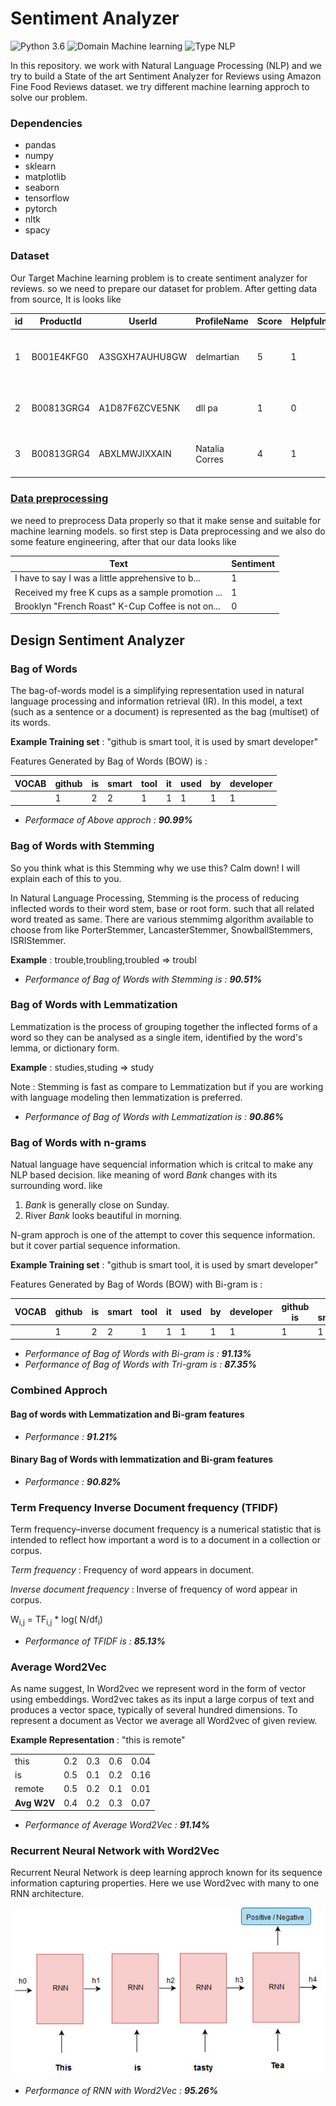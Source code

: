 # Sentiment Analyzer
![Python 3.6](https://img.shields.io/badge/Python-3.6-brightgreen.svg)     ![Domain Machine learning](https://img.shields.io/badge/Domain-Machine--Learning-orange.svg) ![Type NLP](https://img.shields.io/badge/Type-NLP-blue.svg)


In this repository. we work with Natural Language Processing (NLP) and we try to build a State of the  art Sentiment Analyzer for Reviews using Amazon Fine Food Reviews dataset. we try different machine learning approch to solve our problem.
### Dependencies
- pandas
- numpy
- sklearn
- matplotlib
- seaborn
- tensorflow
- pytorch
- nltk
- spacy

### Dataset
Our Target Machine learning problem is to create sentiment analyzer for reviews. so we need to prepare our dataset for problem. After getting data from source, It is looks like 


| id | ProductId | UserId | ProfileName | Score | HelpfulnessNumerator | HelpfulnessDenominator | Time | Summary | Text |
|----|------------|----------------|---------------------------------|-------|----------------------|------------------------|------------|-----------------------|-------------------------------------------|
|  1 | B001E4KFG0 | A3SGXH7AUHU8GW | delmartian | 5 | 1 | 1 | 1303862400 | Good Quality Dog Food | I have bought several of the Vitality... |
| 2 | B00813GRG4 | A1D87F6ZCVE5NK | dll pa | 1 | 0 | 0 | 1346976000 | Not as Advertised | Product arrived labeled as Jumbo... |
| 3 | B00813GRG4 | ABXLMWJIXXAIN | Natalia Corres | 4 | 1 | 1 | 1219017600 | "Delight" says it all | This is a confection that has been... |


### [Data preprocessing]()
we need to preprocess Data properly so that it make sense and suitable for machine learning models. so first step is Data preprocessing and we also do some feature engineering, after that our data looks like

| Text | Sentiment |
|---------------------------------------------------|-----------|
| I have to say I was a little apprehensive to b... | 1 |
| Received my free K cups as a sample promotion ... | 1 |
| Brooklyn "French Roast" K-Cup Coffee is not on... | 0 |

## Design Sentiment Analyzer
### Bag of Words
The bag-of-words model is a simplifying representation used in natural language processing and information retrieval (IR). In this model, a text (such as a sentence or a document) is represented as the bag (multiset) of its words.

**Example Training set** : "github is smart tool, it is used by smart developer" 

Features Generated by Bag of Words (BOW) is :

| VOCAB | github | is | smart  | tool | it | used | by | developer |
|-------|--------|----|--------|------|----|------|----|-----------|
|  | 1 | 2 | 2 | 1 | 1 | 1 | 1 | 1 |

* *Performace of Above approch : **90.99%***

### Bag of Words with Stemming
So you think what is this Stemming why we use this? Calm down! I will explain each of this to you.

In Natural Language Processing, Stemming is the process of reducing inflected words to their word stem, base or root form. such that all related word treated as same. There are various stemmimg algorithm available to choose from like PorterStemmer, LancasterStemmer, SnowballStemmers, ISRIStemmer.

**Example** :
trouble,troubling,troubled => troubl
* *Performance of Bag of Words with Stemming is : **90.51%***

### Bag of Words with Lemmatization
Lemmatization is the process of grouping together the inflected forms of a word so they can be analysed as a single item, identified by the word's lemma, or dictionary form.

**Example** :
studies,studing => study

Note : Stemming is fast as compare to Lemmatization but if you are working with language modeling then lemmatization is preferred.
* *Performance of Bag of Words with Lemmatization is : **90.86%***
### Bag of Words with n-grams
Natual language have sequencial information which is critcal to make any NLP based decision. like meaning of word *Bank* changes with its surrounding word. like
1. *Bank* is generally close on Sunday.
2. River *Bank* looks beautiful in morning.

N-gram approch is one of the attempt to cover this sequence information. but it cover partial sequence information.

**Example Training set** : "github is smart tool, it is used by smart developer" 

Features Generated by Bag of Words (BOW) with Bi-gram is :

| VOCAB | github | is | smart  | tool | it | used | by | developer | github is | is smart | smart tool | tool it | it used | .. |
|-------|--------|----|--------|------|----|------|----|-----------|-----------|----------|------------|---------|---------|----|
|  | 1 | 2 | 2 | 1 | 1 | 1 | 1 | 1 | 1 | 1 | 1 | 1 | 1 |..|

* *Performance of Bag of Words with Bi-gram is : **91.13%***
* *Performance of Bag of Words with Tri-gram is : **87.35%***

### Combined Approch
#### Bag of words with Lemmatization and Bi-gram features
* *Performance : **91.21%***
#### Binary Bag of Words with lemmatization and Bi-gram features
* *Performance : **90.82%***

### Term Frequency Inverse Document frequency (TFIDF)
Term frequency–inverse document frequency is a numerical statistic that is intended to reflect how important a word is to a document in a collection or corpus.

*Term frequency* : Frequency of word appears in document.

*Inverse document frequency* : Inverse of frequency of word appear in corpus.

W<sub>i,j</sub> = TF<sub>i,j</sub> * log( N/df<sub>i</sub>)
 
* *Performance of TFIDF is : **85.13%***

### Average Word2Vec
As name suggest, In Word2vec we represent word in the form of vector using embeddings. Word2vec takes as its input a large corpus of text and produces a vector space, typically of several hundred dimensions. To represent a document as Vector we average all Word2vec of given review.

**Example  Representation** : "this is remote"

|  | |   |  |  |
|---------|-----|------|-----|------|
| this | 0.2 |  0.3 | 0.6 | 0.04 |
| is | 0.5 | 0.1 | 0.2 | 0.16 |
| remote | 0.5 | 0.2 | 0.1 | 0.01 |
| **Avg W2V** | 0.4 | 0.2 | 0.3 | 0.07 |




* *Performance of Average Word2Vec : **91.14%***

### Recurrent Neural Network with Word2Vec
Recurrent Neural Network is deep learning approch known for its sequence information capturing properties. Here we use Word2vec with many to one RNN architecture. 

![RNN architecture](resources/RNN1.jpg)

* *Performance of RNN with Word2Vec : **95.26%***

